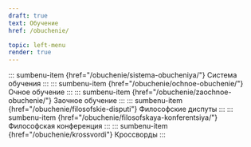 ```yaml
---
draft: true
text: Обучение
href: /obuchenie/

topic: left-menu
render: true
---
```

::: sumbenu-item {href="/obuchenie/sistema-obucheniya/"}
Система обучения
:::
::: sumbenu-item {href="/obuchenie/ochnoe-obuchenie/"}
Очное обучение
:::
::: sumbenu-item {href="/obuchenie/zaochnoe-obuchenie/"}
Заочное обучение
:::
::: sumbenu-item {href="/obuchenie/filosofskie-disputi"}
Философские диспуты
:::
::: sumbenu-item {href="/obuchenie/filosofskaya-konferentsiya/"}
Философская конференция
:::
::: sumbenu-item {href="/obuchenie/krossvordi"}
Кроссворды
:::
